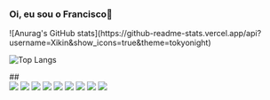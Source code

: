 ### Oi, eu sou o Francisco👋

<div class=""row>
![Anurag's GitHub stats](https://github-readme-stats.vercel.app/api?username=Xikin&show_icons=true&theme=tokyonight)

![Top Langs](https://github-readme-stats.vercel.app/api/top-langs/?username=Xikin&layout=compact&theme=tokyonight)
</div>
##
 
<div> 
  <a href="https://www.instagram.com/chiquinho02/" target="_blank"><img src="https://img.shields.io/badge/-Instagram-%23E4405F?style=for-the-badge&logo=instagram&logoColor=white" target="_blank"></a>
  <a href="https://www.linkedin.com/in/francisco-santos-097533208/" target="_blank"><img src="https://img.shields.io/badge/-LinkedIn-%230077B5?style=for-the-badge&logo=linkedin&logoColor=white" target="_blank"></a>
  <img src="https://img.shields.io/badge/HTML5-E34F26?style=for-the-badge&logo=html5&logoColor=white" target="_blank">
  <img src="https://img.shields.io/badge/CSS3-1572B6?style=for-the-badge&logo=css3&logoColor=white" target="_blank">
  <img src="https://img.shields.io/badge/JavaScript-323330?style=for-the-badge&logo=javascript&logoColor=F7DF1E" target="_blank">
  <img src="https://img.shields.io/badge/PHP-777BB4?style=for-the-badge&logo=php&logoColor=white" target="_blank">
  <img src="https://img.shields.io/badge/React-20232A?style=for-the-badge&logo=react&logoColor=61DAFB" target="_blank">
  <img src="https://img.shields.io/badge/Vue.js-35495E?style=for-the-badge&logo=vue.js&logoColor=4FC08D" target="_blank">
  <img src="https://img.shields.io/badge/AngularJS-E23237?style=for-the-badge&logo=angularjs&logoColor=white" target="_blank">
  
  
  </div>
